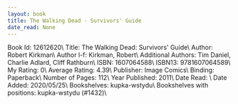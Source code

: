 ```yaml
---
layout: book
title: The Walking Dead - Survivors' Guide
date_read: None
---
```


Book Id: 12612620\ 
Title: The Walking Dead: Survivors' Guide\ 
Author: Robert Kirkman\ 
Author l-f: Kirkman, Robert\ 
Additional Authors: Tim Daniel, Charlie Adlard, Cliff Rathburn\ 
ISBN: 1607064588\ 
ISBN13: 9781607064589\ 
My Rating: 0\ 
Average Rating: 4.39\ 
Publisher: Image Comics\ 
Binding: Paperback\ 
Number of Pages: 112\ 
Year Published: 2011\ 
Date Read: \ 
Date Added: 2020/05/25\ 
Bookshelves: kupka-wstydu\ 
Bookshelves with positions: kupka-wstydu (#1432)\ 

